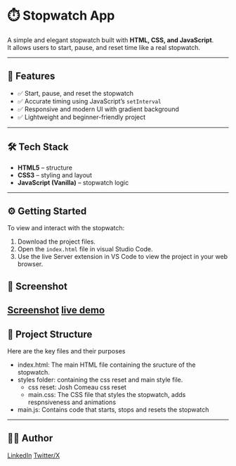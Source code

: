 # ⏱️ Stopwatch App

A simple and elegant stopwatch built with **HTML, CSS, and JavaScript**.  
It allows users to start, pause, and reset time like a real stopwatch.

---

## 🚀 Features
- ✅ Start, pause, and reset the stopwatch  
- ✅ Accurate timing using JavaScript’s `setInterval`  
- ✅ Responsive and modern UI with gradient background  
- ✅ Lightweight and beginner-friendly project  

---

## 🛠️ Tech Stack
- **HTML5** – structure  
- **CSS3** – styling and layout  
- **JavaScript (Vanilla)** – stopwatch logic  

---

## ⚙️ Getting Started
To view and interact with the stopwatch:
1. Download the project files.
2. Open the `index.html` file in visual Studio Code.
3. Use the live Server extension in VS Code to view the project in your web browser.

## 📸 Screenshot
[Screenshot](./screenshot.png)
[live demo](https://thia100.github.io/final-semester-exam/)
---

## 📂 Project Structure
Here are the key files and their purposes

- index.html: The main HTML file containing the sructure of the stopwatch.
- styles folder: containing the css reset and main style file.
   - css reset: Josh Comeau css reset
   - main.css: The CSS file that styles the stopwatch, adds respnsiveness and animations
- main.js: Contains code that starts, stops and resets the stopwatch
  
---

## 👧🏽 Author
[LinkedIn](https://www.linkedin.com/in/fathia-gbolahan)
[Twitter/X](https://x.com/thia_wip)

